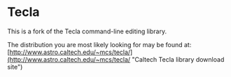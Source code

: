 # Tecla

This is a fork of the Tecla command-line editing library.

The distribution you are most likely looking for may be found at:
  [http://www.astro.caltech.edu/~mcs/tecla/](http://www.astro.caltech.edu/~mcs/tecla/ "Caltech Tecla library download site")
